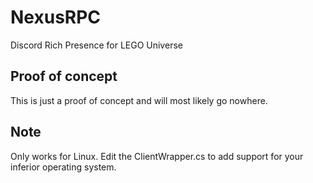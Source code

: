 # NexusRPC
Discord Rich Presence for LEGO Universe

## Proof of concept
This is just a proof of concept and will most likely go nowhere.

## Note
Only works for Linux.
Edit the ClientWrapper.cs to add support for your inferior operating system.
